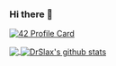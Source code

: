 ### Hi there 👋

[![42 Profile Card](https://1337-readme.vercel.app/api/profile?cursus=42&dark=false&login=aelouarg)](https://github.com/mohouyizme/1337-readme)

<a href="https://github.com/drslax">
  <img align="center" src="https://github-readme-stats.vercel.app/api/top-langs/?username=drslax&theme=light" />
</a>
<a href="https://github.com/drslax">
 <img align="center" src="https://github-readme-stats.vercel.app/api?username=drslax&show_icons=true&theme=light&line_height=40" alt="DrSlax's github stats"/>
</a>

<!--
**drslax/drslax** is a ✨ _special_ ✨ repository because its `README.md` (this file) appears on your GitHub profile.

Here are some ideas to get you started:

- 🔭 I’m currently working on ...
- 🌱 I’m currently learning ...
- 👯 I’m looking to collaborate on ...
- 🤔 I’m looking for help with ...
- 💬 Ask me about ...
- 📫 How to reach me: ...
- 😄 Pronouns: ...
- ⚡ Fun fact: ...
-->
